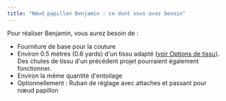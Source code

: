 ```yaml
---
title: "Nœud papillon Benjamin : ce dont vous avez besoin"
---
```


Pour réaliser Benjamin, vous aurez besoin de :

- Fourniture de base pour la couture
- Environ 0.5 mètres (0.6 yards) d'un tissu adapté ([voir Options de tissu](/docs/patterns/benjamin/fabric/)). Des chutes de tissu d'un précédent projet pourraient également fonctionner.
- Environ la même quantité d'entoilage
- Optionnellement : Ruban de réglage avec attaches et passant pour nœud papillon
